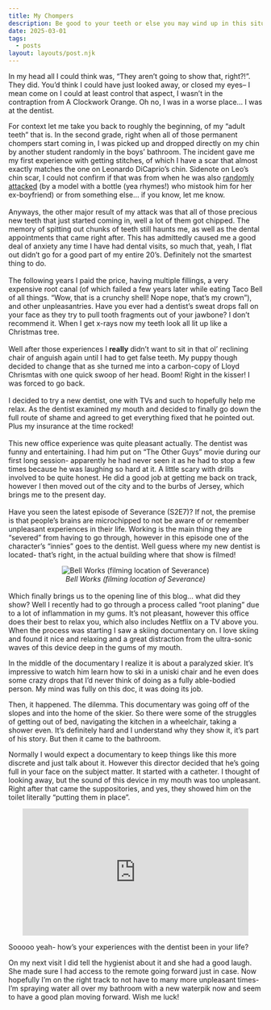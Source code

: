 ```yaml
---
title: My Chompers
description: Be good to your teeth or else you may wind up in this situation
date: 2025-03-01
tags:
  - posts
layout: layouts/post.njk
---
```


<p>In my head all I could think was, “They aren’t going to show that, right?!”. They did. You’d think I could have just looked away, or closed my eyes– I mean come on I could at least control that aspect, I wasn’t in the contraption from A Clockwork Orange. Oh no, I was in a worse place… I was at the dentist.</p>
<p>For context let me take you back to roughly the beginning, of my “adult teeth” that is. In the second grade, right when all of those permanent chompers start coming in, I was picked up and dropped directly on my chin by another student randomly in the boys’ bathroom. The incident gave me my first experience with getting stitches, of which I have a scar that almost exactly matches the one on Leonardo DiCaprio’s chin. Sidenote on Leo’s chin scar, I could not confirm if that was from when he was also <a href="https://www.bbc.com/news/entertainment-arts-11947111">randomly attacked</a> (by a model with a bottle (yea rhymes!) who mistook him for her ex-boyfriend) or from something else… if you know, let me know. <br><br>
Anyways, the other major result of my attack was that all of those precious new teeth that just started coming in, well a lot of them got chipped. The memory of spitting out chunks of teeth still haunts me, as well as the dental appointments that came right after. This has admittedly caused me a good deal of anxiety any time I have had dental visits, so much that, yeah, I flat out didn’t go for a good part of my entire 20’s. Definitely not the smartest thing to do.<br><br>
The following years I paid the price, having multiple fillings, a very expensive root canal (of which failed a few years later while eating Taco Bell of all things. “Wow, that is a crunchy shell! Nope nope, that’s my crown”), and other unpleasantries. Have you ever had a dentist’s sweat drops fall on your face as they try to pull tooth fragments out of your jawbone? I don’t recommend it. When I get x-rays now my teeth look all lit up like a Christmas tree.
<br><br>
Well after those experiences I <strong>really</strong> didn’t want to sit in that ol’ reclining chair of anguish again until I had to get false teeth. My puppy though decided to change that as she turned me into a carbon-copy of Lloyd Chrismtas with one quick swoop of her head. Boom! Right in the kisser! I was forced to go back. <br><br>
I decided to try a new dentist, one with TVs and such to hopefully help me relax. As the dentist examined my mouth and decided to finally go down the full route of shame and agreed to get everything fixed that he pointed out. Plus my insurance at the time rocked!
<br><br>
This new office experience was quite pleasant actually. The dentist was funny and entertaining. I had him put on “The Other Guys” movie during our first long session- apparently he had never seen it as he had to stop a few times because he was laughing so hard at it. A little scary with drills involved to be quite honest. He did a good job at getting me back on track, however I then moved out of the city and to the burbs of Jersey, which brings me to the present day.<br><br>
Have you seen the latest episode of Severance (S2E7)? If not, the premise is that people’s brains are microchipped to not be aware of or remember unpleasant experiences in their life. Working is the main thing they are “severed” from having to go through, however in this episode one of the character’s “innies” goes to the dentist. Well guess where my new dentist is located- that’s right, in the actual building where that show is filmed!<br></p>
<div align="center" display="block"><img class="post_pic" alt="Bell Works (filming location of Severance)" src="https://thedigestonline.com/wp-content/uploads/2024/09/Screen-Shot-2022-04-15-at-1.54.33-PM.png"></img><br><i>Bell Works (filming location of Severance)</i></div><br>
Which finally brings us to the opening line of this blog… what did they show? Well I recently had to go through a process called “root planing” due to a lot of inflammation in my gums. It’s not pleasant, however this office does their best to relax you, which also includes Netflix on a TV above you. When the process was starting I saw a skiing documentary on. I love skiing and found it nice and relaxing and a great distraction from the ultra-sonic waves of this device deep in the gums of my mouth.
<p>In the middle of the documentary I realize it is about a paralyzed skier. It’s impressive to watch him learn how to ski in a uniski chair and he even does some crazy drops that I’d never think of doing as a fully able-bodied person. My mind was fully on this doc, it was doing its job.</p>
<p>Then, it happened. The dilemma. This documentary was going off of the slopes and into the home of the skier. So there were some of the struggles of getting out of bed, navigating the kitchen in a wheelchair, taking a shower even. It’s definitely hard and I understand why they show it, it’s part of his story. But then it came to the bathroom.</p>
<p>Normally I would expect a documentary to keep things like this more discrete and just talk about it. However this director decided that he’s going full in your face on the subject matter. It started with a catheter. I thought of looking away, but the sound of this device in my mouth was too unpleasant. Right after that came the suppositories, and yes, they showed him on the toilet literally “putting them in place”.</p>
<div align="center" display="block">
  <iframe width="448" height="252" src="https://www.youtube.com/embed/Hvx6nZOxHbY?si=9SlM5z-L-JMk0z3L" title="YouTube video player" frameborder="0" allow="accelerometer; autoplay; clipboard-write; encrypted-media; gyroscope; picture-in-picture; web-share" referrerpolicy="strict-origin-when-cross-origin" allowfullscreen></iframe>
</div>
<p>Sooooo yeah- how’s your experiences with the dentist been in your life?</p>
<p>On my next visit I did tell the hygienist about it and she had a good laugh. She made sure I had access to the remote going forward just in case. Now hopefully I’m on the right track to not have to many more unpleasant times- I’m spraying water all over my bathroom with a new waterpik now and seem to have a good plan moving forward. Wish me luck!</p>